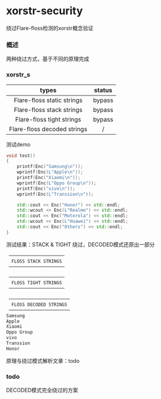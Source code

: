 # xorstr-security
绕过Flare-floss检测的xorstr概念验证

### 概述

两种绕过方式，基于不同的原理完成

### xorstr_s

|            types            | status |
| :-------------------------: | :----: |
| Flare-floss static strings  | bypass |
|  Flare-floss stack strings  | bypass |
|  Flare-floss tight strings  | bypass |
| Flare-floss decoded strings |   /    |

测试demo

```cpp
void test()
{
    printf(Enc("Samsung\n"));
    wprintf(Enc(L"Apple\n"));
    printf(Enc("Xiaomi\n"));
    wprintf(Enc(L"Oppo Group\n"));
    printf(Enc("vivo\n"));
    wprintf(Enc(L"Transsion\n"));

    std::cout << Enc("Honor") << std::endl;
    std::wcout << Enc(L"Realme") << std::endl;
    std::cout << Enc("Motorola") << std::endl;
    std::wcout << Enc(L"Huawei") << std::endl;
    std::cout << Enc("Others") << std::endl;
}
```

测试结果：STACK & TIGHT 绕过，DECODED模式还原出一部分

```bash
 ─────────────────────
  FLOSS STACK STRINGS
 ─────────────────────

 ─────────────────────
  FLOSS TIGHT STRINGS
 ─────────────────────

 ───────────────────────
  FLOSS DECODED STRINGS
 ───────────────────────
Samsung
Apple
Xiaomi
Oppo Group
vivo
Transsion
Honor
```

原理与绕过模式解析文章：todo

### **todo**

DECODED模式完全绕过的方案
